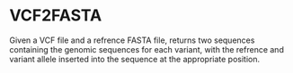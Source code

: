 # VCF2FASTA
Given a VCF file and a refrence FASTA file, returns two sequences containing the genomic sequences for each variant, with the refrence and variant allele inserted into the sequence at the appropriate position.
